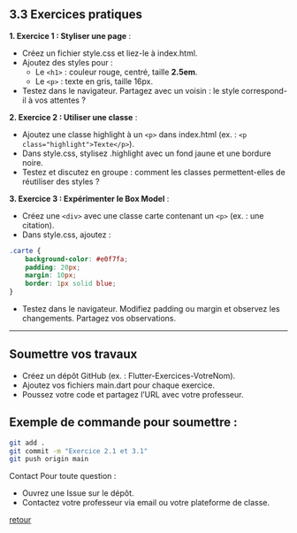 ## 3.3 Exercices pratiques

**1. Exercice 1 : Styliser une page** :

- Créez un fichier style.css et liez-le à index.html. 
- Ajoutez des styles pour :
    - Le `<h1>` : couleur rouge, centré, taille **2.5em**. 
    - Le `<p>` : texte en gris, taille 16px. 
- Testez dans le navigateur. Partagez avec un voisin : le style correspond-il à vos attentes ?

**2. Exercice 2 : Utiliser une classe** :
- Ajoutez une classe highlight à un `<p>` dans index.html (ex. : `<p class="highlight">Texte</p>`). 
- Dans style.css, stylisez .highlight avec un fond jaune et une bordure noire. 
- Testez et discutez en groupe : comment les classes permettent-elles de réutiliser des styles ? 

**3. Exercice 3 : Expérimenter le Box Model** :

- Créez une `<div>` avec une classe carte contenant un `<p>` (ex. : une citation). 
- Dans style.css, ajoutez :

```css
.carte {
    background-color: #e0f7fa;
    padding: 20px;
    margin: 10px;
    border: 1px solid blue;
}
```

- Testez dans le navigateur. Modifiez padding ou margin et observez les changements. Partagez vos observations. 

---

## Soumettre vos travaux

- Créez un dépôt GitHub (ex. : Flutter-Exercices-VotreNom). 
- Ajoutez vos fichiers main.dart pour chaque exercice. 
- Poussez votre code et partagez l’URL avec votre professeur. 

## Exemple de commande pour soumettre :

```bash
git add . 
git commit -m "Exercice 2.1 et 3.1" 
git push origin main
```

Contact
Pour toute question :
- Ouvrez une Issue sur le dépôt. 
- Contactez votre professeur via email ou votre plateforme de classe. 

[retour](./html-css-js.md)
